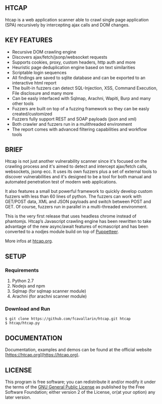 ## HTCAP

htcap is a web application scanner able to crawl single page application (SPA) recursively by intercepting ajax calls and DOM changes.

## KEY FEATURES

- Recursive DOM crawling engine
- Discovers ajax/fetch/jsonp/websocket requests
- Supports cookies, proxy, custom headers, http auth and more
- Heuristic page deduplication engine based on text similarities
- Scriptable login sequences
- All findings are saved to sqlite database and can be exported to an interactive html report
- The built-in fuzzers can detect SQL-Injection, XSS, Command Execution, File disclosure and many more
- Can be easly interfaced with Sqlmap, Arachni, Wapiti, Burp and many other tools
- Fuzzers are built on top of a fuzzing framework so they can be easly created/customized
- Fuzzers fully support REST and SOAP payloads (json and xml)
- Both crawler and fuzzers run in a mulithreaded environment
- The report comes with advanced filtering capabilities and workflow tools

## BRIEF

Htcap is not just another vulnerability scanner since it's focused on the crawling process and it's aimed to detect and intercept ajax/fetch calls, websockets, jsonp ecc. It uses its own fuzzers plus a set of external tools to discover vulnerabilities and it's designed to be a tool for both manual and automated penetration test of modern web applications.

It also features a small but powerful framework to quickly develop custom fuzzers with less than 60 lines of python.
The fuzzers can work with GET/POST data, XML and JSON payloads and switch between POST and GET. Of course, fuzzers run in parallel in a multi-threaded environment.

This is the very first release that uses headless chrome instead of phantomjs.
Htcap’s Javascript crawling engine has been rewritten to take advantage of the new async/await features of ecmascript and has been converted to a nodjes module build on top of [Puppetteer](https://github.com/GoogleChrome/puppeteer).

More infos at [htcap.org](http://htcap.org).

## SETUP

### Requirements

 1. Python 2.7
 2. Nodejs and npm
 3. Sqlmap (for sqlmap scanner module)
 4. Arachni (for arachni scanner module)

### Download and Run

```console
$ git clone https://github.com/fcavallarin/htcap.git htcap
$ htcap/htcap.py
```

## DOCUMENTATION

Documentation, examples and demos can be found at the official website [https://htcap.org](https://htcap.org).

## LICENSE

This program is free software; you can redistribute it and/or modify it under the terms of the [GNU General Public License](https://www.gnu.org/licenses/gpl-2.0.html) as published by the Free Software Foundation; either version 2 of the License, or(at your option) any later version.
